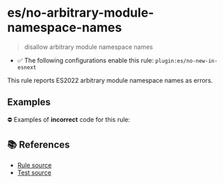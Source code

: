 # es/no-arbitrary-module-namespace-names
> disallow arbitrary module namespace names

- ✅ The following configurations enable this rule: `plugin:es/no-new-in-esnext`

This rule reports ES2022 arbitrary module namespace names as errors.

## Examples

⛔ Examples of **incorrect** code for this rule:

<eslint-playground type="bad" code="/*eslint es/no-arbitrary-module-namespace-names: error */
export * as &quot;ns&quot; from &quot;mod&quot;
export {foo as &quot;bar&quot;} from &quot;mod&quot;
import {&quot;foo&quot; as bar} from &quot;mod&quot;
" />

## 📚 References

- [Rule source](https://github.com/mysticatea/eslint-plugin-es/blob/v4.1.0/lib/rules/no-arbitrary-module-namespace-names.js)
- [Test source](https://github.com/mysticatea/eslint-plugin-es/blob/v4.1.0/tests/lib/rules/no-arbitrary-module-namespace-names.js)
